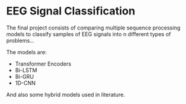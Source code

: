 # EEG Signal Classification

The final project consists of comparing multiple sequence processing models to classify samples of EEG signals into n different types of problems...


The models are:
* Transformer Encoders
* Bi-LSTM
* Bi-GRU
* 1D-CNN

And also some hybrid models used in literature.